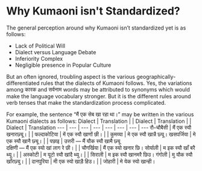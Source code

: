 # Why Kumaoni isn't Standardized?
The general perception around why Kumaoni isn’t standardized yet is as follows:

* Lack of Political Will
* Dialect versus Language Debate
* Inferiority Complex
* Negligible presence in Popular Culture

But an often ignored, troubling aspect is the various geographically-differentiated rules that the dialects of Kumaoni follows. Yes, the variations among कारक and सर्वनाम words may be attributed to synonyms which would make the language vocabulary stronger. But it is the different rules around verb tenses that make the standardization process complicated.

For example, the sentence “मैं एक सेब खा रहा था।” may be written in the various Kumaoni dialects as follows:
Dialect | Translation | | Dialect | Translation | | Dialect | Translation
--- | --- | --- | --- | --- | --- | --- | ---
रौ–चौबैसी | मैं एक स्यौ खनारछ्यू। | | फल्दाकोटिया | में एक स्यौ खाणों छी। | | कुमय्या | मे एक स्यौ खान्नै छ्यू।
खसपर्जिया | मे एक स्यौ खानै छ्यू। | | पछाइ | उत्तरी — मैं यौक स्यौ खामै छ्यू<br>दक्षिणी — मैं एक स्यो खां लाग रे छी। | | चौगर्खिया | मैं एक स्यो खनार छि।
सोर्याली | म इक स्यौ खाँ बरै थ्यू। | | अस्कोटी | म यूटो स्यौ खांदै थ्यु। | | सिराली | म इक स्यौ खानमरै छिउ।
गंगोली | मु यौक स्यौ खाँरछ्यु। | | दानपुरिया | मी एक स्यो खाड़ै हिउ। | | जोहारी | मे येक स्यो खान्ही।
